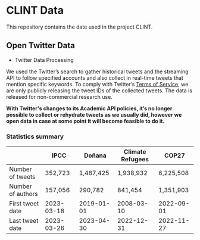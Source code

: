 # CLINT Data
This repository contains the date used in the project CLINT.

## Open Twitter Data

- Twitter Data Processing

We used the Twitter’s search to gather historical tweets and the streaming API to follow specified accounts and also 
collect in real-time tweets that mention specific keywords. To comply with Twitter’s [Terms of Service](https://developer.twitter.com/en/developer-terms/agreement-and-policy), 
we are only publicly releasing the tweet IDs of the collected tweets. The data is released for non-commercial research use. 

**With Twitter's changes to its Academic API policies, it’s no longer possible to collect or rehydrate tweets 
as we usually did, however we open data in case at some point it will become feasible to do it.**

### Statistics summary

|                   | IPCC		| Doñana	| Climate Refugees    	| COP27    	|
| --                | ----              | ----          | ----			| -----		|
| Number of tweets  | 352,723		| 1,487,425	| 1,938,932         	| 6,225,508     |
| Number of authors | 157,056		| 290,782       | 841,454           	| 1,351,903	|
| First tweet date  | 2023-03-18	| 2019-01-01    | 2008-03-10        	| 2022-09-01	|
| Last tweet date   | 2023-03-26	| 2023-04-30    | 2022-12-31        	| 2022-11-27	|
